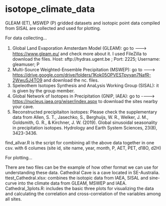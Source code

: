 # isotope_climate_data
GLEAM (ET), MSWEP (P) gridded datasets and isotopic point data compiled from SISAL are collected and used for plotting.

For data collecting...
1. Global Land Evaporation Amsterdam Model (GLEAM): go to --->　https://www.gleam.eu/ and check more about it. I used FileZilla to download the files.
Host: sftp://hydras.ugent.be
; Port: 2225; Username: gleamuser; P
3. Multi-Source Weighted-Ensemble Precipitation (MSWEP):  go to --->  https://drive.google.com/drive/folders/1Kok05OPVESTpyyan7NafR-2WwuSJ4TO9 and download the nc. files.
4. Speleothem Isotopes Synthesis and AnaLysis Working Group (SISAL): it is given by the group member.
5. Global Network of Isotopes in Precipitation (GNIP, IAEA): go to ----> https://nucleus.iaea.org/wiser/index.aspx to download the sites nearby your cave.
6. Reconstructed precipitaiton isotopes: Please check the supplementary data from Allen, S. T., Jasechko, S., Berghuijs, W. R., Welker, J. M., Goldsmith, G. R., & Kirchner, J. W. (2019). Global sinusoidal seasonality in precipitation isotopes. Hydrology and Earth System Sciences, 23(8), 3423-3436.

find_allvar.R is the script for combining all the above data together in one csv. with 6 columes (site id, site name, year, month, P, AET, PET, d18O, d2H)

For plotting...

There are two files can be the example of how other format we can use for understanding these data.  Cathedral Cave is a cave located in SE-Australia.
ttest_Cathedral.xlsx: combines the isotopic data from IAEA, SISAL and sine-curve into the climate data from GLEAM, MSWEP and IAEA. 
Cathedral_3plots.R: includes the basic three plots for visualizing the data and calculating the correlation and cross-correlation of the variables among all sites.


